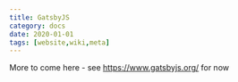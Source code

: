 ```yaml
---
title: GatsbyJS
category: docs
date: 2020-01-01
tags: [website,wiki,meta]
---
```


More to come here - see https://www.gatsbyjs.org/ for now